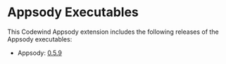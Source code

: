# Appsody Executables

This Codewind Appsody extension includes the following releases of the Appsody executables:

- Appsody: [0.5.9](https://github.com/appsody/appsody/releases/tag/0.5.9)
